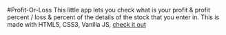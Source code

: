 #Profit-Or-Loss
This little app lets you check what is your profit & profit percent / loss & percent of the details of the stock that you enter in. This is made with HTML5, CSS3, Vanilla JS, [check it out](https://profit-ya-loss.netlify.app/)
